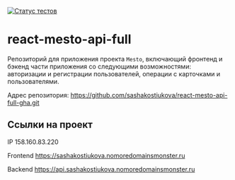 [![Статус тестов](../../actions/workflows/tests.yml/badge.svg)](../../actions/workflows/tests.yml)

# react-mesto-api-full
Репозиторий для приложения проекта `Mesto`, включающий фронтенд и бэкенд части приложения со следующими возможностями: авторизации и регистрации пользователей, операции с карточками и пользователями.

Адрес репозитория: https://github.com/sashakostiukova/react-mesto-api-full-gha.git

## Ссылки на проект

IP 158.160.83.220

Frontend https://sashakostiukova.nomoredomainsmonster.ru

Backend https://api.sashakostiukova.nomoredomainsmonster.ru
